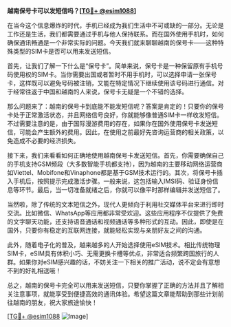 **越南保号卡可以发短信吗？[[TG💪+ @esim1088](https://t.me/s/esim1088)]**

在当今这个信息爆炸的时代，手机已经成为我们生活中不可或缺的一部分。无论是工作还是生活，我们都需要通过手机与他人保持联系。而在国外使用手机时，如何确保通讯畅通是一个非常实际的问题。今天我们就来聊聊越南的保号卡——这种特殊类型的SIM卡是否可以用来发送短信。

首先，让我们了解一下什么是“保号卡”。简单来说，保号卡是一种保留原有手机号码使用权的SIM卡。当你需要出国或者暂时不用手机时，可以选择申请一张保号卡，这样既可以避免号码被注销，又能在特定情况下继续使用该号码进行通信。对于经常往返于中国和越南的人来说，保号卡无疑是一个不错的选择。

那么问题来了：越南的保号卡到底能不能发短信呢？答案是肯定的！只要你的保号卡处于正常激活状态，并且网络信号良好，你就能够像普通SIM卡一样收发短信。不过需要注意的是，由于国际漫游费用的存在，如果你在国外使用保号卡发送短信，可能会产生额外的费用。因此，在使用之前最好先咨询运营商的相关政策，以免造成不必要的经济损失。

接下来，我们来看看如何正确地使用越南保号卡发送短信。首先，你需要确保自己的手机支持GSM频段（大多数智能手机都支持），因为越南的主要移动网络运营商如Viettel、Mobifone和Vinaphone都是基于GSM技术运行的。其次，将保号卡插入手机后，按照提示完成激活步骤。一般来说，这包括输入IMSI码、验证身份信息等环节。最后，当一切准备就绪之后，你就可以像平时那样编辑并发送短信了。

当然啦，除了传统的文本短信之外，现代人更倾向于利用社交媒体平台来进行即时交流。比如微信、WhatsApp等应用都非常受欢迎。这些应用程序不仅提供了免费的文字聊天功能，还支持语音通话和视频通话等多种形式的互动。因此，即使是在国外，只要你有稳定的互联网连接，就能轻松实现与亲朋好友之间的沟通。

此外，随着电子化的普及，越来越多的人开始选择使用eSIM技术。相比传统物理SIM卡，eSIM具有体积小巧、无需更换卡槽等优点，非常适合频繁跨国旅行的人群。如果你对eSIM感兴趣的话，不妨关注一下相关的推广活动，说不定会有意想不到的好礼相送哦！

总之，越南的保号卡完全可以用来发送短信，只要你掌握了正确的方法并且了解相关注意事项，就能享受到便捷高效的通讯体验。希望这篇文章能帮助到那些计划前往越南的朋友，祝大家旅途愉快！

[[TG💪+ @esim1088](https://t.me/s/esim1088) ![Image](https://i.postimg.cc/4NQfJmqS/Snipaste-2025-05-13-00-14-12.png)]